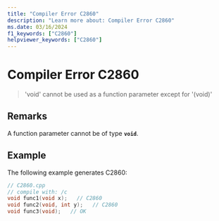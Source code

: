 ```yaml
---
title: "Compiler Error C2860"
description: "Learn more about: Compiler Error C2860"
ms.date: 03/16/2024
f1_keywords: ["C2860"]
helpviewer_keywords: ["C2860"]
---
```

# Compiler Error C2860

> 'void' cannot be used as a function parameter except for '(void)'

## Remarks

A function parameter cannot be of type **`void`**.

## Example

The following example generates C2860:

```cpp
// C2860.cpp
// compile with: /c
void func1(void x);   // C2860
void func2(void, int y);   // C2860
void func3(void);   // OK
```

